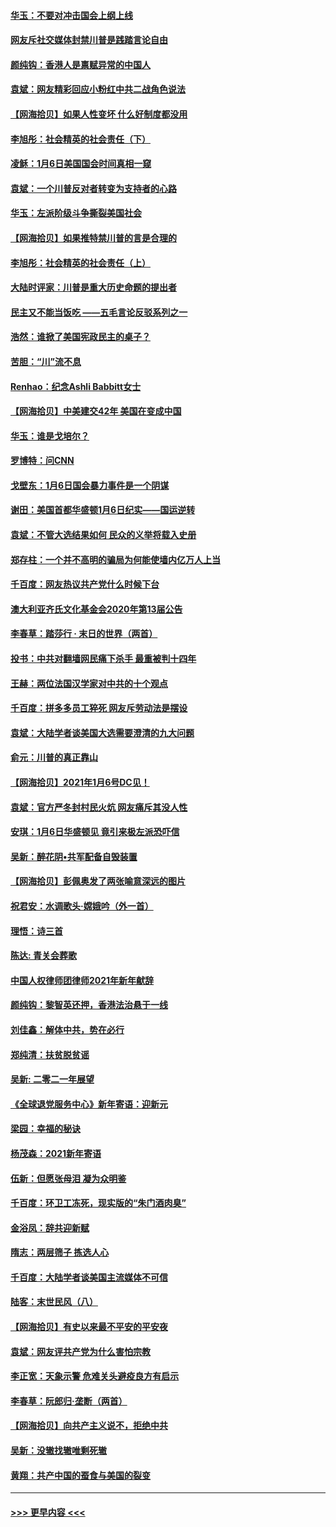 #### [华玉：不要对冲击国会上纲上线](../pages/nsc993/n12689948.md?t=01161401) 
#### [网友斥社交媒体封禁川普是践踏言论自由](../pages/nsc993/n12687482.md?t=01161401) 
#### [颜纯钩：香港人是禀赋异常的中国人](../pages/nsc993/n12685142.md?t=01161401) 
#### [袁斌：网友精彩回应小粉红中共二战角色说法](../pages/nsc993/n12684994.md?t=01161401) 
#### [【网海拾贝】如果人性变坏 什么好制度都没用](../pages/nsc993/n12683000.md?t=01161401) 
#### [李旭彤：社会精英的社会责任（下）](../pages/nsc993/n12680604.md?t=01161401) 
#### [凌稣：1月6日美国国会时间真相一窥](../pages/nsc993/n12682780.md?t=01161401) 
#### [袁斌：一个川普反对者转变为支持者的心路](../pages/nsc993/n12682700.md?t=01161401) 
#### [华玉：左派阶级斗争撕裂美国社会](../pages/nsc993/n12681226.md?t=01161401) 
#### [【网海拾贝】如果推特禁川普的言是合理的](../pages/nsc993/n12681232.md?t=01161401) 
#### [李旭彤：社会精英的社会责任（上）](../pages/nsc993/n12680501.md?t=01161401) 
#### [大陆时评家：川普是重大历史命题的提出者](../pages/nsc993/n12679904.md?t=01161401) 
#### [民主又不能当饭吃 ——五毛言论反驳系列之一](../pages/nsc993/n12679877.md?t=01161401) 
#### [浩然：谁掀了美国宪政民主的桌子？](../pages/nsc993/n12679850.md?t=01161401) 
#### [苦胆：“川”流不息](../pages/nsc993/n12678388.md?t=01161401) 
#### [Renhao：纪念Ashli Babbitt女士](../pages/nsc993/n12678359.md?t=01161401) 
#### [【网海拾贝】中美建交42年 美国在变成中国](../pages/nsc993/n12678324.md?t=01161401) 
#### [华玉：谁是戈培尔？](../pages/nsc993/n12677515.md?t=01161401) 
#### [罗博特：问CNN](../pages/nsc993/n12677172.md?t=01161401) 
#### [戈壁东：1月6日国会暴力事件是一个阴谋](../pages/nsc993/n12674639.md?t=01161401) 
#### [谢田：美国首都华盛顿1月6日纪实——国运逆转](../pages/nsc993/n12673190.md?t=01161401) 
#### [袁斌：不管大选结果如何 民众的义举将载入史册](../pages/nsc993/n12672787.md?t=01161401) 
#### [郑存柱：一个并不高明的骗局为何能使墙内亿万人上当](../pages/nsc993/n12671449.md?t=01161401) 
#### [千百度：网友热议共产党什么时候下台](../pages/nsc993/n12670442.md?t=01161401) 
#### [澳大利亚齐氏文化基金会2020年第13届公告](../pages/nsc993/n12670273.md?t=01161401) 
#### [李春草：踏莎行 · 末日的世界（两首）](../pages/nsc993/n12670253.md?t=01161401) 
#### [投书：中共对翻墙网民痛下杀手 最重被判十四年](../pages/nsc993/n12670190.md?t=01161401) 
#### [王赫：两位法国汉学家对中共的十个观点](../pages/nsc993/n12669593.md?t=01161401) 
#### [千百度：拼多多员工猝死 网友斥劳动法是摆设](../pages/nsc993/n12668081.md?t=01161401) 
#### [袁斌：大陆学者谈美国大选需要澄清的九大问题](../pages/nsc993/n12668023.md?t=01161401) 
#### [俞元：川普的真正靠山](../pages/nsc993/n12668000.md?t=01161401) 
#### [【网海拾贝】2021年1月6号DC见！](../pages/nsc993/n12664957.md?t=01161401) 
#### [袁斌：官方严冬封村民火炕 网友痛斥其没人性](../pages/nsc993/n12664882.md?t=01161401) 
#### [安琪：1月6日华盛顿见 竟引来极左派恐吓信](../pages/nsc993/n12664831.md?t=01161401) 
#### [吴新：醉花阴•共军配备自毁装置](../pages/nsc993/n12664766.md?t=01161401) 
#### [【网海拾贝】彭佩奥发了两张喻意深远的图片](../pages/nsc993/n12663515.md?t=01161401) 
#### [祝君安：水调歌头·嫦娥吟（外一首）](../pages/nsc993/n12663345.md?t=01161401) 
#### [理悟：诗三首](../pages/nsc993/n12663334.md?t=01161401) 
#### [陈达: 青关会葬歌](../pages/nsc993/n12663305.md?t=01161401) 
#### [中国人权律师团律师2021年新年献辞](../pages/nsc993/n12661792.md?t=01161401) 
#### [颜纯钩：黎智英还押，香港法治悬于一线](../pages/nsc993/n12661371.md?t=01161401) 
#### [刘佳鑫：解体中共，势在必行](../pages/nsc993/n12661335.md?t=01161401) 
#### [郑纯清：扶贫脱贫谣](../pages/nsc993/n12658729.md?t=01161401) 
#### [吴新: 二零二一年展望](../pages/nsc993/n12658664.md?t=01161401) 
#### [《全球退党服务中心》新年寄语：迎新元](../pages/nsc993/n12658408.md?t=01161401) 
#### [梁园：幸福的秘诀](../pages/nsc993/n12658061.md?t=01161401) 
#### [杨茂森：2021新年寄语](../pages/nsc993/n12658128.md?t=01161401) 
#### [伍新：但愿张母泪 凝为众明鉴](../pages/nsc993/n12656861.md?t=01161401) 
#### [千百度：环卫工冻死，现实版的“朱门酒肉臭”](../pages/nsc993/n12655588.md?t=01161401) 
#### [金浴凤：辞共迎新赋](../pages/nsc993/n12653369.md?t=01161401) 
#### [隋志：两层筛子 拣选人心](../pages/nsc993/n12653341.md?t=01161401) 
#### [千百度：大陆学者谈美国主流媒体不可信](../pages/nsc993/n12651269.md?t=01161401) 
#### [陆客：末世民风（八）](../pages/nsc993/n12648233.md?t=01161401) 
#### [【网海拾贝】有史以来最不平安的平安夜](../pages/nsc993/n12647164.md?t=01161401) 
#### [袁斌：网友评共产党为什么害怕宗教](../pages/nsc993/n12647003.md?t=01161401) 
#### [李正宽：天象示警 危难关头避疫良方有启示](../pages/nsc993/n12646262.md?t=01161401) 
#### [李春草：阮郎归‧垄断（两首）](../pages/nsc993/n12646302.md?t=01161401) 
#### [【网海拾贝】向共产主义说不，拒绝中共](../pages/nsc993/n12645941.md?t=01161401) 
#### [吴新：没辙找辙唯剩死辙](../pages/nsc993/n12643919.md?t=01161401) 
#### [黄翔：共产中国的蚕食与美国的裂变](../pages/nsc993/n12643727.md?t=01161401) 

----
#### [ >>> 更早内容 <<< ](../indexes/nsc993-earlier.md)
